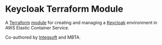 # Keycloak Terraform Module

A [Terraform](https://www.terraform.io/) [module](https://www.terraform.io/docs/language/modules/index.html) for creating and managing a [Keycloak](https://www.keycloak.org/) environment in AWS Elastic Container Service. 

Co-authored by [Integsoft](https://www.integsoft.com/home.html) and MBTA.
